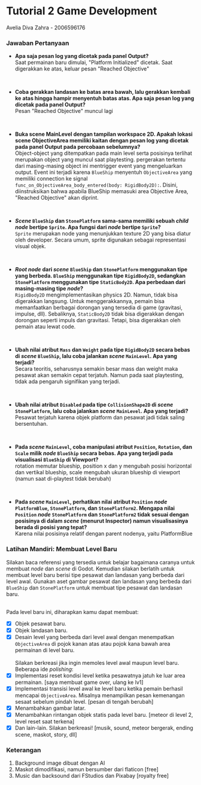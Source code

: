   

# Tutorial 2 Game Development
Avelia Diva Zahra - 2006596176

  

### Jawaban Pertanyaan

- **Apa saja pesan log yang dicetak pada panel Output?** <br>Saat permainan baru dimulai, "Platform Initialized" dicetak. Saat digerakkan ke atas, keluar pesan "Reached Objective"
<br>

- **Coba gerakkan landasan ke batas area bawah, lalu gerakkan kembali ke atas hingga hampir menyentuh batas atas. Apa saja pesan log yang dicetak pada panel Output?**<br>Pesan "Reached Objective" muncul lagi
<br>

- **Buka scene MainLevel dengan tampilan workspace 2D. Apakah lokasi scene ObjectiveArea memiliki kaitan dengan pesan log yang dicetak pada panel Output pada percobaan sebelumnya?**<br>Object-object yang ditempatkan pada main level serta posisinya terlihat merupakan object yang muncul saat playtesting. pergerakan tertentu dari masing-masing object ini mentrigger event yang mengeluarkan output. Event ini terjadi karena `BlueShip` menyentuh `ObjectiveArea` yang memiliki connection ke signal `func_on_ObjectiveArea_body_entered(body: RigidBody2D):`. Disini, diinstruksikan bahwa apabila BlueShip memasuki area Objective Area, "Reached Objective" akan diprint.
<br>

- **_Scene_  `BlueShip`  dan  `StonePlatform`  sama-sama memiliki sebuah  _child node_  bertipe  `Sprite`. Apa fungsi dari  _node_  bertipe  `Sprite`?** <br>`Sprite` merupakan node yang menunjukkan texture 2D yang bisa diatur oleh developer. Secara umum, sprite digunakan sebagai representasi visual objek.
<br>

- **_Root node_  dari  _scene_  `BlueShip`  dan  `StonePlatform`  menggunakan tipe yang berbeda.  `BlueShip`  menggunakan tipe  `RigidBody2D`, sedangkan  `StonePlatform`  menggunakan tipe  `StaticBody2D`. Apa perbedaan dari masing-masing tipe  _node_?**<br> `RigidBody2D` mengimplementasikan physics 2D. Namun, tidak bisa digerakkan langsung. Untuk menggerakkannya, pemain bisa memanfaatkan berbagai dorongan yang tersedia di game (gravitasi, impulse, dll). Sebaliknya, `StaticBody2D` tidak bisa digerakkan dengan dorongan seperti impuls dan gravitasi. Tetapi, bisa digerakkan oleh pemain atau lewat code.
<br>

-   **Ubah nilai atribut  `Mass`  dan  `Weight`  pada tipe  `RigidBody2D`  secara bebas di  _scene_  `BlueShip`, lalu coba jalankan  _scene_  `MainLevel`. Apa yang terjadi?**<br>Secara teoritis, seharusnya semakin besar mass dan weight maka pesawat akan semakin cepat terjatuh. Namun pada saat playtesting, tidak ada pengaruh signifikan yang terjadi.
<br>

-   **Ubah nilai atribut  `Disabled`  pada tipe  `CollisionShape2D`  di  _scene_  `StonePlatform`, lalu coba jalankan  _scene_  `MainLevel`. Apa yang terjadi?**<br>Pesawat terjatuh karena objek platform dan pesawat jadi tidak saling bersentuhan. 
<br>

-   **Pada  _scene_  `MainLevel`, coba manipulasi atribut  `Position`,  `Rotation`, dan  `Scale`  milik  _node_  `BlueShip`  secara bebas. Apa yang terjadi pada visualisasi  `BlueShip`  di Viewport?**<br>rotation memutar blueship, position x dan y mengubah posisi horizontal dan vertikal blueship, scale mengubah ukuran blueship di viewport (namun saat di-playtest tidak berubah)
<br>

-   **Pada  _scene_  `MainLevel`, perhatikan nilai atribut  `Position`  _node_  `PlatformBlue`,  `StonePlatform`, dan  `StonePlatform2`. Mengapa nilai  `Position`  _node_  `StonePlatform`  dan  `StonePlatform2`  tidak sesuai dengan posisinya di dalam  _scene_  (menurut Inspector) namun visualisasinya berada di posisi yang tepat?**<br>Karena nilai posisinya relatif dengan parent nodenya, yaitu PlatformBlue

### Latihan Mandiri: Membuat Level Baru

Silakan baca referensi yang tersedia untuk belajar bagaimana caranya untuk membuat  _node_  dan  _scene_  di Godot. Kemudian silakan berlatih untuk membuat level baru berisi tipe pesawat dan landasan yang berbeda dari level awal. Gunakan aset gambar pesawat dan landasan yang berbeda dari  `BlueShip`  dan  `StonePlatform`  untuk membuat tipe pesawat dan landasan baru.<br><br>

Pada level baru ini, diharapkan kamu dapat membuat:<br>

- [x] Objek pesawat baru.<br>
- [x] Objek landasan baru.<br>
- [x] Desain level yang berbeda dari level awal dengan menempatkan  `ObjectiveArea`  di pojok kanan atas atau pojok kana bawah area permainan di level baru.<br><br>
Silakan berkreasi jika ingin memoles level awal maupun level baru. Beberapa ide  _polishing_:<br>
-  [x] Implementasi reset kondisi level ketika pesawatnya jatuh ke luar area permainan. [saya membuat game over, ulang ke lv1]<br>
-  [x] Implementasi transisi level awal ke level baru ketika pemain berhasil mencapai  `ObjectiveArea`. Misalnya menampilkan pesan kemenangan sesaat sebelum pindah level. [pesan di tengah berubah]<br>
-  [x] Menambahkan gambar latar.<br>
-  [x] Menambahkan rintangan objek statis pada level baru. [meteor di level 2, level reset saat terkena]<br>
-  [x] Dan lain-lain. Silakan berkreasi! [musik, sound, meteor bergerak, ending scene, maskot, story, dll]<br>

### Keterangan
1. Background image dibuat dengan AI
2. Maskot dimodifikasi, namun bersumber dari flaticon [free]
3. Music dan backsound dari FStudios dan Pixabay [royalty free]
